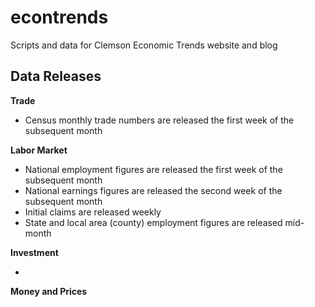 # econtrends
Scripts and data for Clemson Economic Trends website and blog

## Data Releases

**Trade**

- Census monthly trade numbers are released the first week of the subsequent month

**Labor Market**

- National employment figures are released the first week of the subsequent month
- National earnings figures are released the second week of the subsequent month
- Initial claims are released weekly
- State and local area (county) employment figures are released mid-month

**Investment**

- 

**Money and Prices**

